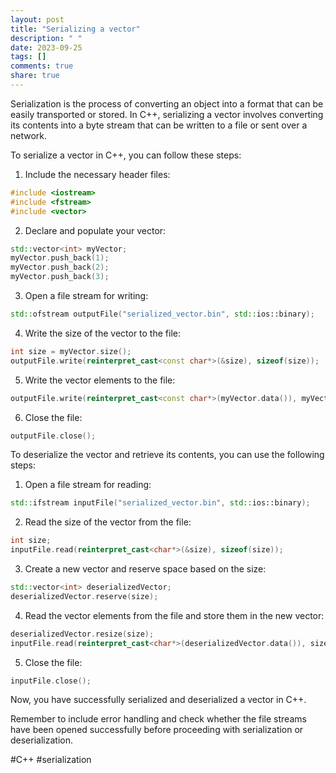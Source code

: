 ```yaml
---
layout: post
title: "Serializing a vector"
description: " "
date: 2023-09-25
tags: []
comments: true
share: true
---
```


Serialization is the process of converting an object into a format that can be easily transported or stored. In C++, serializing a vector involves converting its contents into a byte stream that can be written to a file or sent over a network.

To serialize a vector in C++, you can follow these steps:

1. Include the necessary header files:
```cpp
#include <iostream>
#include <fstream>
#include <vector>
```

2. Declare and populate your vector:
```cpp
std::vector<int> myVector;
myVector.push_back(1);
myVector.push_back(2);
myVector.push_back(3);
```

3. Open a file stream for writing:
```cpp
std::ofstream outputFile("serialized_vector.bin", std::ios::binary);
```

4. Write the size of the vector to the file:
```cpp
int size = myVector.size();
outputFile.write(reinterpret_cast<const char*>(&size), sizeof(size));
```

5. Write the vector elements to the file:
```cpp
outputFile.write(reinterpret_cast<const char*>(myVector.data()), myVector.size() * sizeof(int));
```

6. Close the file:
```cpp
outputFile.close();
```

To deserialize the vector and retrieve its contents, you can use the following steps:

1. Open a file stream for reading:
```cpp
std::ifstream inputFile("serialized_vector.bin", std::ios::binary);
```

2. Read the size of the vector from the file:
```cpp
int size;
inputFile.read(reinterpret_cast<char*>(&size), sizeof(size));
```

3. Create a new vector and reserve space based on the size:
```cpp
std::vector<int> deserializedVector;
deserializedVector.reserve(size);
```

4. Read the vector elements from the file and store them in the new vector:
```cpp
deserializedVector.resize(size);
inputFile.read(reinterpret_cast<char*>(deserializedVector.data()), size * sizeof(int));
```

5. Close the file:
```cpp
inputFile.close();
```

Now, you have successfully serialized and deserialized a vector in C++.

Remember to include error handling and check whether the file streams have been opened successfully before proceeding with serialization or deserialization.

#C++ #serialization